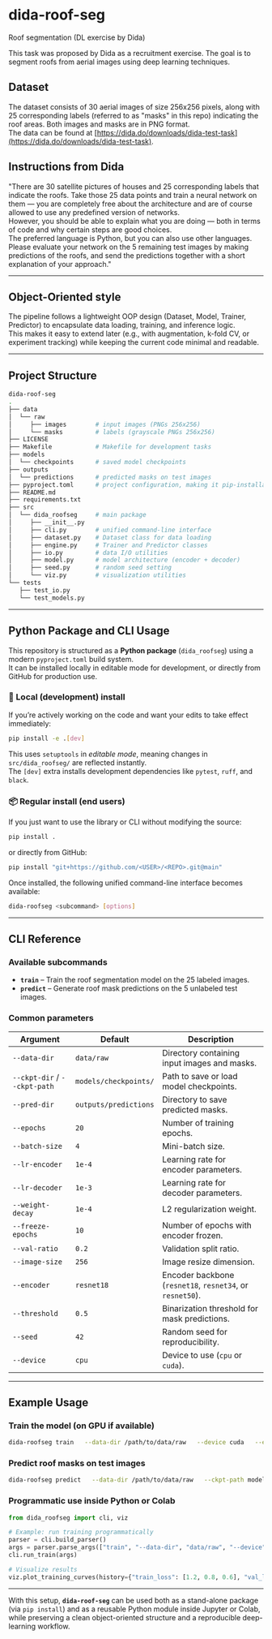 # dida-roof-seg
Roof segmentation (DL exercise by Dida)

This task was proposed by Dida as a recruitment exercise. The goal is to segment roofs from aerial images using deep learning techniques.

## Dataset

The dataset consists of 30 aerial images of size 256x256 pixels, along with 25 corresponding labels (referred to as "masks" in this repo) indicating the roof areas. Both images and masks are in PNG format.  
The data can be found at [https://dida.do/downloads/dida-test-task](https://dida.do/downloads/dida-test-task).

## Instructions from Dida

"There are 30 satellite pictures of houses and 25 corresponding labels that indicate the roofs. Take those 25 data points and train a neural network on them — you are completely free about the architecture and are of course allowed to use any predefined version of networks.  
However, you should be able to explain what you are doing — both in terms of code and why certain steps are good choices.  
The preferred language is Python, but you can also use other languages.  
Please evaluate your network on the 5 remaining test images by making predictions of the roofs, and send the predictions together with a short explanation of your approach."

---

## Object-Oriented style

The pipeline follows a lightweight OOP design (Dataset, Model, Trainer, Predictor) to encapsulate data loading, training, and inference logic.  
This makes it easy to extend later (e.g., with augmentation, k-fold CV, or experiment tracking) while keeping the current code minimal and readable.

---

## Project Structure

```bash
dida-roof-seg
.
├── data
│  └── raw
│     ├── images        # input images (PNGs 256x256)
│     └── masks         # labels (grayscale PNGs 256x256)
├── LICENSE
├── Makefile            # Makefile for development tasks
├── models
│  └── checkpoints      # saved model checkpoints
├── outputs
│  └── predictions      # predicted masks on test images
├── pyproject.toml      # project configuration, making it pip-installable
├── README.md
├── requirements.txt
├── src
│  └── dida_roofseg     # main package
│     ├── __init__.py
│     ├── cli.py        # unified command-line interface
│     ├── dataset.py    # Dataset class for data loading
│     ├── engine.py     # Trainer and Predictor classes
│     ├── io.py         # data I/O utilities
│     ├── model.py      # model architecture (encoder + decoder)
│     ├── seed.py       # random seed setting
│     └── viz.py        # visualization utilities
└── tests
   ├── test_io.py
   └── test_models.py
```

---

## Python Package and CLI Usage

This repository is structured as a **Python package** (`dida_roofseg`) using a modern `pyproject.toml` build system.  
It can be installed locally in editable mode for development, or directly from GitHub for production use.

### 🧩 Local (development) install

If you’re actively working on the code and want your edits to take effect immediately:

```bash
pip install -e .[dev]
```

This uses `setuptools` in *editable mode*, meaning changes in `src/dida_roofseg/` are reflected instantly.  
The `[dev]` extra installs development dependencies like `pytest`, `ruff`, and `black`.

### 📦 Regular install (end users)

If you just want to use the library or CLI without modifying the source:

```bash
pip install .
```

or directly from GitHub:

```bash
pip install "git+https://github.com/<USER>/<REPO>.git@main"
```

Once installed, the following unified command-line interface becomes available:

```bash
dida-roofseg <subcommand> [options]
```

---

## CLI Reference

### Available subcommands
- **`train`** – Train the roof segmentation model on the 25 labeled images.  
- **`predict`** – Generate roof mask predictions on the 5 unlabeled test images.  

### Common parameters

| Argument | Default | Description |
|-----------|----------|-------------|
| `--data-dir` | `data/raw` | Directory containing input images and masks. |
| `--ckpt-dir` / `--ckpt-path` | `models/checkpoints/` | Path to save or load model checkpoints. |
| `--pred-dir` | `outputs/predictions` | Directory to save predicted masks. |
| `--epochs` | `20` | Number of training epochs. |
| `--batch-size` | `4` | Mini-batch size. |
| `--lr-encoder` | `1e-4` | Learning rate for encoder parameters. |
| `--lr-decoder` | `1e-3` | Learning rate for decoder parameters. |
| `--weight-decay` | `1e-4` | L2 regularization weight. |
| `--freeze-epochs` | `10` | Number of epochs with encoder frozen. |
| `--val-ratio` | `0.2` | Validation split ratio. |
| `--image-size` | `256` | Image resize dimension. |
| `--encoder` | `resnet18` | Encoder backbone (`resnet18`, `resnet34`, or `resnet50`). |
| `--threshold` | `0.5` | Binarization threshold for mask predictions. |
| `--seed` | `42` | Random seed for reproducibility. |
| `--device` | `cpu` | Device to use (`cpu` or `cuda`). |

---

## Example Usage

### Train the model (on GPU if available)
```bash
dida-roofseg train   --data-dir /path/to/data/raw   --device cuda   --epochs 20   --batch-size 4
```

### Predict roof masks on test images
```bash
dida-roofseg predict   --data-dir /path/to/data/raw   --ckpt-path models/checkpoints/best.pth   --device cuda
```

### Programmatic use inside Python or Colab
```python
from dida_roofseg import cli, viz

# Example: run training programmatically
parser = cli.build_parser()
args = parser.parse_args(["train", "--data-dir", "data/raw", "--device", "cuda", "--epochs", "10"])
cli.run_train(args)

# Visualize results
viz.plot_training_curves(history={"train_loss": [1.2, 0.8, 0.6], "val_loss": [1.1, 0.9, 0.7]})
```

---

With this setup, **`dida-roof-seg`** can be used both as a stand-alone package (via `pip install`) and as a reusable Python module inside Jupyter or Colab, while preserving a clean object-oriented structure and a reproducible deep-learning workflow.